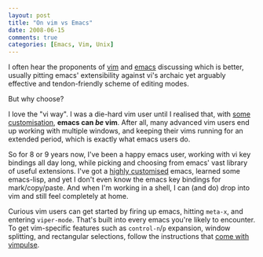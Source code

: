 ```yaml
---
layout: post
title: "On vim vs Emacs"
date: 2008-06-15
comments: true
categories: [Emacs, Vim, Unix]
---
```


I often hear the proponents of [vim](http://www.vim.org/) and
[emacs](http://www.gnu.org/software/emacs/) discussing which is
better, usually pitting emacs' extensibility against vi's archaic yet
arguably effective and tendon-friendly scheme of editing modes.

But why choose?

<!-- more -->

I love the "vi way". I was a die-hard vim user until I realised that,
with [some](http://www.emacswiki.org/cgi-bin/wiki/ViperMode)
[customisation](http://www.emacswiki.org/cgi-bin/wiki/vimpulse.el),
**emacs can *be* vim**. After all, many advanced vim users end up
working with multiple windows, and keeping their vims running for an
extended period, which is exactly what emacs users do.

So for 8 or 9 years now, I've been a happy emacs user, working with vi
key bindings all day long, while picking and choosing from emacs' vast
library of useful extensions. I've got a
[highly customised](http://git.sanityinc.com/?p=emacs.d.git;a=summary)
emacs, learned some emacs-lisp, and yet I don't even know the emacs
key bindings for mark/copy/paste. And when I'm working in a shell, I
can (and do) drop into vim and still feel completely at home.

Curious vim users can get started by firing up emacs, hitting `meta-x`,
and entering `viper-mode`. That's built into every emacs you're likely
to encounter. To get vim-specific features such as `control-n`/`p`
expansion, window splitting, and rectangular selections, follow the
instructions that
[come with vimpulse](http://www.emacswiki.org/cgi-bin/wiki/vimpulse.el).
